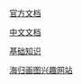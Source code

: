 

[官方文档](https://docs.python.org/3/library/turtle.html)

[中文文档](https://www.bookstack.cn/read/python-stdlib-3.8/8fc11b489b7eaf21.md?wd=turtle)

[基础知识](https://zhuanlan.zhihu.com/p/368549032)

[海归画图兴趣网站](https://www.python123.io/index/turtles/latest)